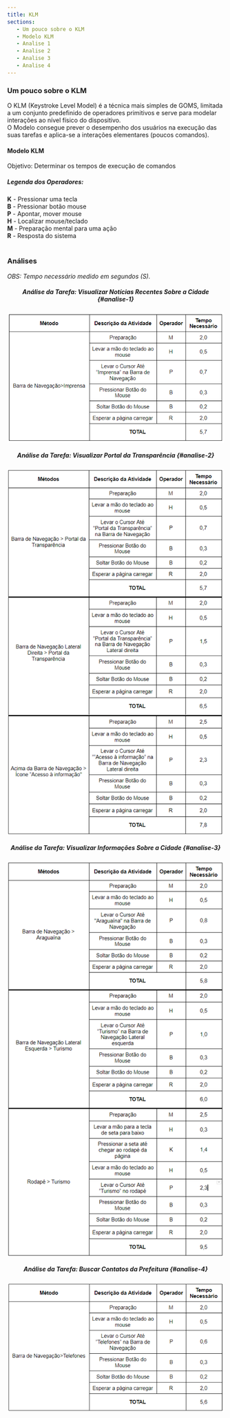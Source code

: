 ```yaml
---
title: KLM
sections:
   - Um pouco sobre o KLM
   - Modelo KLM
   - Analise 1
   - Analise 2
   - Analise 3
   - Analise 4
---
```


### Um pouco sobre o KLM

O KLM (Keystroke Level Model) é a técnica mais simples de GOMS, limitada a um conjunto predefinido de operadores primitivos e serve para modelar interações ao nível físico do dispositivo.<br>
O Modelo consegue prever o desempenho dos usuários na execução das suas tarefas e aplica-se a interações elementares (poucos comandos).


#### Modelo KLM

Objetivo: Determinar os tempos de execução de comandos

##### Legenda dos Operadores:

**K** - Pressionar uma tecla <br>
**B** - Pressionar botão mouse <br>
**P** - Apontar, mover mouse <br>
**H** - Localizar mouse/teclado <br>
**M** - Preparação mental para uma ação <br>
**R** - Resposta do sistema <br><BR>


### Análises
*OBS: Tempo necessário medido em segundos (S).*
<br>

<div style="text-align: center;">

##### Análise da Tarefa: Visualizar Notícias Recentes Sobre a Cidade {#analise-1}

</div>

<div class="screenshot-holder">
<a href="assets/images/Tabela-KLM.PNG" data-title="Tabela Sobre KLM" data-toggle="lightbox" style="display: flex; justify-content: center;">
<img class="img-responsive" src="assets/images/Tabela-KLM.PNG" alt="screenshot" />
</a>
<a class="mask" href="assets/images/Tabela-KLM.PNG" data-title="Tabela Sobre KLM" data-toggle="lightbox" style="display: flex; justify-content: center;">
<i class="icon fa fa-search-plus" style="width: auto; height: auto"></i>
</a>
</div>

<div style="text-align: center;">

##### Análise da Tarefa: Visualizar Portal da Transparência {#analise-2}

</div>

<div class="screenshot-holder">
<a href="assets/images/KLM2.png" data-title="Tabela Sobre KLM" data-toggle="lightbox" style="display: flex; justify-content: center;">
<img class="img-responsive" src="assets/images/KLM2.png" alt="screenshot" />
</a>
<a class="mask" href="assets/images/KLM2.png" data-title="Tabela Sobre KLM" data-toggle="lightbox" style="display: flex; justify-content: center;">
<i class="icon fa fa-search-plus" style="width: auto; height: auto"></i>
</a>
</div>

<div style="text-align: center;">

##### Análise da Tarefa: Visualizar Informações Sobre a Cidade {#analise-3}

</div>

<div class="screenshot-holder">
<a href="assets/images/KLM3.png" data-title="Tabela Sobre KLM" data-toggle="lightbox" style="display: flex; justify-content: center;">
<img class="img-responsive" src="assets/images/KLM3.png" alt="screenshot" />
</a>
<a class="mask" href="assets/images/KLM3.png" data-title="Tabela Sobre KLM" data-toggle="lightbox" style="display: flex; justify-content: center;">
<i class="icon fa fa-search-plus" style="width: auto; height: auto"></i>
</a>
</div>

<div style="text-align: center;">

##### Análise da Tarefa: Buscar Contatos da Prefeitura {#analise-4}

</div>

<div class="screenshot-holder">
<a href="assets/images/KLM4.PNG" data-title="Tabela Sobre KLM" data-toggle="lightbox" style="display: flex; justify-content: center;">
<img class="img-responsive" src="assets/images/KLM4.PNG" alt="screenshot" />
</a>
<a class="mask" href="assets/images/KLM4.PNG" data-title="Tabela Sobre KLM" data-toggle="lightbox" style="display: flex; justify-content: center;">
<i class="icon fa fa-search-plus" style="width: auto; height: auto"></i>
</a>
</div>
